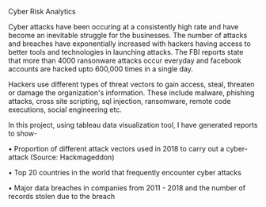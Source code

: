 Cyber Risk Analytics

Cyber attacks have been occuring at a consistently high rate and have become an inevitable struggle for the businesses. The number of attacks and breaches have exponentially increased with hackers having access to better tools and technologies in launching attacks. The FBI reports state that more than 4000 ransonware attacks occur everyday and facebook accounts are hacked upto 600,000 times in a single day. 

Hackers use different types of threat vectors to gain access, steal, threaten or damage the organization's information. These include malware, phishing attacks, cross site scripting, sql injection, ransomware, remote code executions, social engineering etc. 

In this project, using tableau data visualization tool, I have generated reports to show-

•	Proportion of different attack vectors used in 2018 to carry out a cyber-attack (Source: Hackmageddon)

•	Top 20 countries in the world that frequently encounter cyber attacks

•	Major data breaches in companies from 2011 - 2018 and the number of records stolen due to the breach

